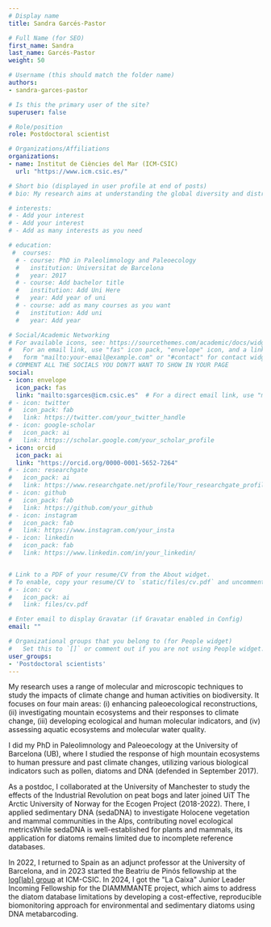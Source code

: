 ```yaml
---
# Display name
title: Sandra Garcés-Pastor

# Full Name (for SEO)
first_name: Sandra
last_name: Garcés-Pastor
weight: 50

# Username (this should match the folder name)
authors:
- sandra-garces-pastor

# Is this the primary user of the site?
superuser: false

# Role/position
role: Postdoctoral scientist

# Organizations/Affiliations
organizations:
- name: Institut de Ciències del Mar (ICM-CSIC)
  url: "https://www.icm.csic.es/"

# Short bio (displayed in user profile at end of posts)
# bio: My research aims at understanding the global diversity and distribution of eukaryotic and prokaryotic microbes employing curated phylogenetic frameworks focusing on novel environmental taxa.

# interests:
# - Add your interest
# - Add your interest
# - Add as many interests as you need

# education:
 #  courses:
  # - course: PhD in Paleolimnology and Paleoecology
  #   institution: Universitat de Barcelona
  #   year: 2017
  # - course: Add bachelor title
  #   institution: Add Uni Here
  #   year: Add year of uni
  # - course: add as many courses as you want
  #   institution: Add uni
  #   year: Add year

# Social/Academic Networking
# For available icons, see: https://sourcethemes.com/academic/docs/widgets/#icons
#   For an email link, use "fas" icon pack, "envelope" icon, and a link in the
#   form "mailto:your-email@example.com" or "#contact" for contact widget.
# COMMENT ALL THE SOCIALS YOU DON?T WANT TO SHOW IN YOUR PAGE
social:
- icon: envelope
  icon_pack: fas
  link: "mailto:sgarces@icm.csic.es"  # For a direct email link, use "mailto:test@example.org".
# - icon: twitter
#   icon_pack: fab
#   link: https://twitter.com/your_twitter_handle
# - icon: google-scholar
#   icon_pack: ai
#   link: https://scholar.google.com/your_scholar_profile
- icon: orcid
  icon_pack: ai
  link: "https://orcid.org/0000-0001-5652-7264"
# - icon: researchgate
#   icon_pack: ai
#   link: https://www.researchgate.net/profile/Your_researchgate_profile
# - icon: github
#   icon_pack: fab
#   link: https://github.com/your_github
# - icon: instagram
#   icon_pack: fab
#   link: https://www.instagram.com/your_insta
# - icon: linkedin
#   icon_pack: fab
#   link: https://www.linkedin.com/in/your_linkedin/


# Link to a PDF of your resume/CV from the About widget.
# To enable, copy your resume/CV to `static/files/cv.pdf` and uncomment the lines below.
# - icon: cv
#   icon_pack: ai
#   link: files/cv.pdf

# Enter email to display Gravatar (if Gravatar enabled in Config)
email: ""

# Organizational groups that you belong to (for People widget)
#   Set this to `[]` or comment out if you are not using People widget.
user_groups:
- 'Postdoctoral scientists'
---
```

My research uses a range of molecular and microscopic techniques to study the impacts of climate change and human activities on biodiversity. It focuses on four main areas: (i) enhancing paleoecological reconstructions, (ii) investigating mountain ecosystems and their responses to climate change, (iii) developing ecological and human molecular indicators, and (iv) assessing aquatic ecosystems and molecular water quality.

I did my PhD in Paleolimnology and Paleoecology at the University of Barcelona (UB), where I studied the response of high mountain ecosystems to human pressure and past climate changes, utilizing various biological indicators such as pollen, diatoms and DNA (defended in September 2017).

As a postdoc, I collaborated at the University of Manchester to study the effects of the Industrial Revolution on peat bogs and later joined UiT The Arctic University of Norway for the Ecogen Project (2018-2022). There, I applied sedimentary DNA (sedaDNA) to investigate Holocene vegetation and mammal communities in the Alps, contributing novel ecological metricsWhile sedaDNA is well-established for plants and mammals, its application for diatoms remains limited due to incomplete reference databases.

In 2022, I returned to Spain as an adjunct professor at the University of Barcelona, and in 2023 started the Beatriu de Pinós fellowship at the [log\[lab\] group](https://log-lab.barcelona/) at ICM-CSIC. In 2024, I got the "La Caixa" Junior Leader Incoming Fellowship for the DIAMMMANTE project, which aims to address the diatom database limitations by developing a cost-effective, reproducible biomonitoring approach for environmental and sedimentary diatoms using DNA metabarcoding. 

